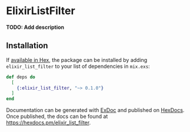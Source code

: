 # ElixirListFilter

**TODO: Add description**

## Installation

If [available in Hex](https://hex.pm/docs/publish), the package can be installed
by adding `elixir_list_filter` to your list of dependencies in `mix.exs`:

```elixir
def deps do
  [
    {:elixir_list_filter, "~> 0.1.0"}
  ]
end
```

Documentation can be generated with [ExDoc](https://github.com/elixir-lang/ex_doc)
and published on [HexDocs](https://hexdocs.pm). Once published, the docs can
be found at <https://hexdocs.pm/elixir_list_filter>.

